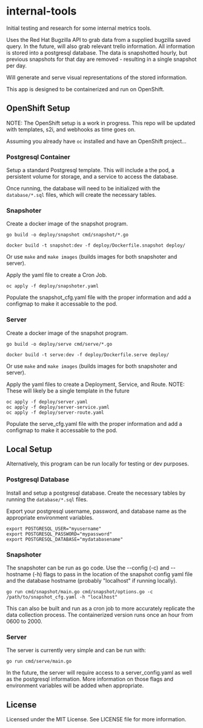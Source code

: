 # internal-tools
Initial testing and research for some internal metrics tools.

Uses the Red Hat Bugzilla API to grab data from a supplied bugzilla saved query.  In the future, will also grab relevant trello information.  All information is stored into a postgresql database.  The data is snapshotted hourly, but previous snapshots for that day are removed - resulting in a single snapshot per day.

Will generate and serve visual representations of the stored information.

This app is designed to be containerized and run on OpenShift.

## OpenShift Setup

NOTE: The OpenShift setup is a work in progress.  This repo will be updated with templates, s2i, and webhooks as time goes on.

Assuming you already have `oc` installed and have an OpenShift project...

### Postgresql Container

Setup a standard Postgresql template.  This will include a the pod, a persistent volume for storage, and a service to access the database.

Once running, the database will need to be initialized with the `database/*.sql` files, which will create the necessary tables.

### Snapshoter

Create a docker image of the snapshot program.

    go build -o deploy/snapshot cmd/snapshot/*.go

    docker build -t snapshot:dev -f deploy/Dockerfile.snapshot deploy/

Or use `make` and `make images` (builds images for both snapshoter and server).

Apply the yaml file to create a Cron Job.

    oc apply -f deploy/snapshoter.yaml

Populate the snapshot_cfg.yaml file with the proper information and add a configmap  to make it accessable to the pod.

### Server

Create a docker image of the snapshot program.

    go build -o deploy/serve cmd/serve/*.go

    docker build -t serve:dev -f deploy/Dockerfile.serve deploy/

Or use `make` and `make images` (builds images for both snapshoter and server).

Apply the yaml files to create a Deployment, Service, and Route.  NOTE: These will likely be a single template in the future

    oc apply -f deploy/server.yaml
    oc apply -f deploy/server-service.yaml
    oc apply -f deploy/server-route.yaml

Populate the serve_cfg.yaml file with the proper information and add a configmap  to make it accessable to the pod.


## Local Setup

Alternatively, this program can be run locally for testing or dev purposes.

### Postgresql Database

Install and setup a postgresql database.  Create the necessary tables by running the `database/*.sql` files.

Export your postgresql username, password, and database name as the appropriate environment variables.

    export POSTGRESQL_USER="myusername"
    export POSTGRESQL_PASSWORD="mypassword"
    export POSTGRESQL_DATABASE="mydatabasename"

### Snapshoter

The snapshoter can be run as go code.  Use the --config (-c) and --hostname (-h) flags to pass in the location of the snapshot config yaml file and the database hostname (probably "localhost" if running locally).

    go run cmd/snapshot/main.go cmd/snapshot/options.go -c /path/to/snapshot_cfg.yaml -h "localhost"

This can also be built and run as a cron job to more accurately replicate the data collection process.  The containerized version runs once an hour from 0600 to 2000.

### Server

The server is currently very simple and can be run with:

    go run cmd/serve/main.go

In the future, the server will require access to a server_config.yaml as well as the postgresql information.  More information on those flags and environment variables will be added when appropriate.

## License

Licensed under the MIT License.  See LICENSE file for more information.